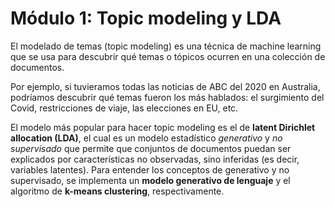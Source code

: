# Módulo 1: Topic modeling y LDA
El modelado de temas (topic modeling) es una técnica de machine learning que se usa para descubrir qué temas o tópicos ocurren en una colección de documentos.

Por ejemplo, si tuvieramos todas las noticias de ABC del 2020 en Australia, podríamos descubrir qué temas fueron los más hablados: el surgimiento del Covid, restricciones de viaje, las elecciones en EU, etc.

El modelo más popular para hacer topic modeling es el de **latent Dirichlet allocation (LDA)**, el cual es un modelo estadístico *generativo* y *no supervisado* que permite que conjuntos de documentos puedan ser explicados por características no observadas, sino inferidas (es decir, variables latentes). Para entender los conceptos de generativo y no supervisado, se implementa un **modelo generativo de lenguaje** y el algoritmo de **k-means clustering**, respectivamente.
